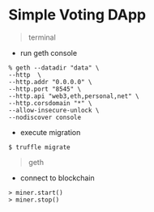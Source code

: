 # Simple Voting DApp

> terminal

- run geth console

```shell
% geth --datadir "data" \
--http  \
--http.addr "0.0.0.0" \
--http.port "8545" \
--http.api "web3,eth,personal,net" \
--http.corsdomain "*" \
--allow-insecure-unlock \
--nodiscover console
```

- execute migration

```shell
$ truffle migrate
```

> geth

- connect to blockchain

```shell
> miner.start()
> miner.stop()
```
